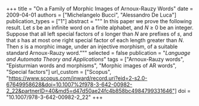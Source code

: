 +++
title = "On a Family of Morphic Images of Arnoux-Rauzy Words"
date = 2009-04-01
authors = ["Michelangelo Bucci", "Alessandro De Luca"]
publication_types = ["1"]
abstract = """
In this paper we prove the following result. Let *s* be an infinite word on
a finite alphabet, and *N* ≥ 0 be an integer. Suppose that all left special
factors of *s* longer than *N* are prefixes of *s*, and that *s* has at most one
right special factor of each length greater than *N*. Then *s* is a morphic
image, under an injective morphism, of a suitable standard Arnoux-Rauzy word."""
selected = false
publication = "*Language and Automata Theory and Applications*"
tags = ["Arnoux-Rauzy words", "Episturmian words and morphisms", "Morphic images of AR words", "Special factors"]
url_custom = ["Scopus", "https://www.scopus.com/inward/record.uri?eid=2-s2.0-67649958628&doi=10.1007%2f978-3-642-00982-2_22&partnerID=40&md5=d47d50ae24fc4b858bc4984799331646"]
doi = "10.1007/978-3-642-00982-2_22"
+++

